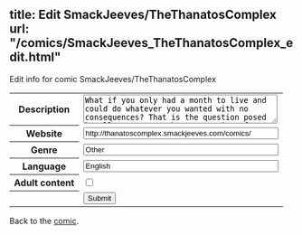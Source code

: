 title: Edit SmackJeeves/TheThanatosComplex
url: "/comics/SmackJeeves_TheThanatosComplex_edit.html"
---
Edit info for comic SmackJeeves/TheThanatosComplex

<form name="comic" action="http://gaepostmail.appspot.com/comic/" method="post">
<table class="comicinfo">
<tr>
<th>Description</th><td><textarea name="description" cols="40" rows="3">What if you only had a month to live and could do whatever you wanted with no consequences? That is the question posed by Allen Pearson, the protagonist of my graphic novel, The Thanatos Complex. This documentary-style, realist story in the visual style of Alex Maleev and the film A Scanner Darkly, is comprised of images from the final months before Allen's planned suicide. Allen, a high-powered California mortgage broker, is thirty-one years old and seems to have it but he knows that his life is actually a monotonously boring and, ultimately, meaningless. Determined to give his life meaning, if only for a little while, Allen embarks on a freewheeling journey of self-destructive hedonism. Will Allen manage to turn his life around before he closes the book forever? Told through the lens of a documentary crew and increasingly delusional vision, The Thanatos Complex ponders the darkest recesses of the human soul and examines that most basic of questions: Why are we here?</textarea></td>
</tr>
<tr>
<th>Website</th><td><input type="text" name="url" value="http://thanatoscomplex.smackjeeves.com/comics/" size="40"/></td>
</tr>
<tr>
<th>Genre</th><td><input type="text" name="genre" value="Other" size="40"/></td>
</tr>
<tr>
<th>Language</th><td><input type="text" name="language" value="English" size="40"/></td>
</tr>
<tr>
<th>Adult content</th><td><input type="checkbox" name="adult" value="adult" /></td>
</tr>
<tr>
<th></th><td>
<input type="hidden" name="comic" value="SmackJeeves_TheThanatosComplex" />
<input type="submit" name="submit" value="Submit" />
</td>
</tr>
</table>
</form>

Back to the [comic](SmackJeeves_TheThanatosComplex.html).
